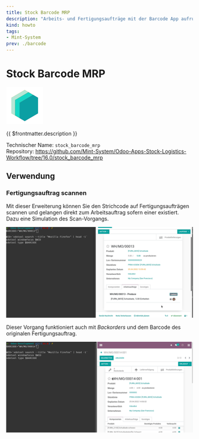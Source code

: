 ```yaml
---
title: Stock Barcode MRP
description: "Arbeits- und Fertigungsaufträge mit der Barcode App aufrufen."
kind: howto
tags:
- Mint-System
prev: ./barcode
---
```

# Stock Barcode MRP
![icon_oms_box](attachments/icons_odoo_mint_system.png)

{{ $frontmatter.description }}

Technischer Name: `stock_barcode_mrp`\
Repository: <https://github.com/Mint-System/Odoo-Apps-Stock-Logistics-Workflow/tree/16.0/stock_barcode_mrp>

## Verwendung

### Fertigungsauftrag scannen

Mit dieser Erweiterung können Sie den Strichcode auf Fertigungsaufträgen scannen und gelangen direkt zum Arbeitsauftrag sofern einer existiert. Dazu eine Simulation des Scan-Vorgangs.

![Stock Barcode MRP Arbeitsauftrag](attachments/Stock%20Barcode%20MRP%20Arbeitsauftrag.gif)

Dieser Vorgang funktioniert auch mit *Backorders* und dem Barcode des originalen Fertigungsauftrag.

![Stock Barcode MRP Backorder](attachments/Stock%20Barcode%20MRP%20Backorder.gif)
